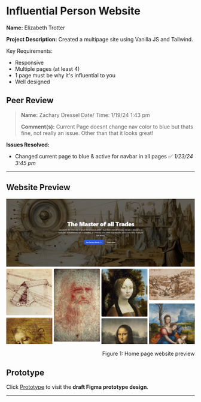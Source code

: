 # Influential Person Website


**Name:** Elizabeth Trotter

**Project Description:** Created a multipage site using Vanilla JS and Tailwind. 

Key Requirements:

- Responsive
- Multiple pages (at least 4)
- 1 page must be why it's influential to you
- Well designed 


## Peer Review
> **Name:** Zachary Dressel Date/ Time: 1/19/24 1:43 pm
> 
> **Comment(s):** 
> Current Page doesnt change nav color to blue but thats fine, not really an issue. Other than that it looks great!

**Issues Resolved:**
- Changed current page to blue & active for navbar in all pages :white_check_mark: *1/23/24 3:45 pm*


---


## Website Preview

![Website preview](./assets/websitepreview.png)
<p align="right">Figure 1: Home page website preview</p>


## Prototype

Click [Prototype](https://www.figma.com/proto/c8H4EzkIZvYb8m2FaNUCWa/Influential-Person?type=design&node-id=1-2&t=Dqmtcs5eTGWWarno-1&scaling=min-zoom&page-id=0%3A1&starting-point-node-id=1%3A2&mode=design) 
to visit the **draft Figma prototype design**.


---